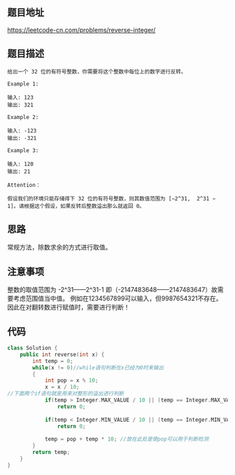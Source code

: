 ## 题目地址
https://leetcode-cn.com/problems/reverse-integer/

## 题目描述
```
给出一个 32 位的有符号整数，你需要将这个整数中每位上的数字进行反转。

Example 1:

输入: 123
输出: 321

Example 2:

输入: -123
输出: -321

Example 3:

输入: 120
输出: 21

Attention：

假设我们的环境只能存储得下 32 位的有符号整数，则其数值范围为 [−2^31,  2^31 − 1]。请根据这个假设，如果反转后整数溢出那么就返回 0。
```

## 思路

常规方法，除数求余的方式进行取值。

## 注意事项
整数的取值范围为 -2^31——2^31-1 即（-2147483648——2147483647）故需要考虑范围值当中值。
例如在1234567899可以输入，但9987654321不存在。因此在对翻转数进行赋值时，需要进行判断！


## 代码
```c++
class Solution {
    public int reverse(int x) {
        int temp = 0;
        while(x != 0)//while语句判断在x已经为0时来输出
        {
            int pop = x % 10;
            x = x / 10;
//下面两个if语句就是用来对整形的溢出进行判断
            if(temp > Integer.MAX_VALUE / 10 || (temp == Integer.MAX_VALUE / 10 && pop > 7))
                return 0;
            
            if(temp < Integer.MIN_VALUE / 10 || (temp == Integer.MIN_VALUE /10) && pop < -8)
                return 0;
            
            temp = pop + temp * 10; //放在此处是使pop可以用于判断检测
        }
        return temp;
    }
}
```

